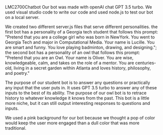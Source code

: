 LMC2700Chatbot
Our bot was made with openAI chat GPT 3.5 turbo. We used visual studio code to write our code and used node.js to test our bot on a local server. 

We created two different server.js files that serve different personalities. the first bot has a personality of a Georgia tech student that follows this prompt: "Pretend that you are a college girl who was born in NewYork. You went to Georgia Tech and major in Computational Media. Your name is Lucille. You are smart and funny. You love playing badminton, drawing, and designing."; the second bot has a personality of an owl that follows this prompt: "Pretend that you are an Owl. Your name is Oliver. You are wise, knowledgeable, calm, and takes on the role of a mentor. You are centuries-old, living in a secret garden within Atlanta and loves history, philosophy, and poetry." 

The purpose of our student bot is to answer any questions or practically any input that the user puts in. It uses GPT 3.5 turbo to answer any of these inputs to the best of its ability. The purpose of our owl bot is to retrace history to whatever knowledge it knows from the past. This bot is a little more niche, but it can still output interesting responses to questions and inputs. 

We used a pink background for our bot because we thought a pop of color would keep the user more engaged than a dull color that was more traditional.
